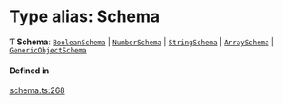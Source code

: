 # Type alias: Schema

Ƭ **Schema**: [`BooleanSchema`](../interfaces/BooleanSchema.md) \| [`NumberSchema`](NumberSchema.md) \| [`StringSchema`](../interfaces/StringSchema.md) \| [`ArraySchema`](../interfaces/ArraySchema.md) \| [`GenericObjectSchema`](GenericObjectSchema.md)

#### Defined in

[schema.ts:268](https://github.com/coda/packs-sdk/blob/main/schema.ts#L268)
